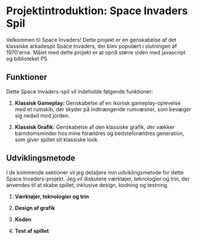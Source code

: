 # Projektintroduktion: Space Invaders Spil

Velkommen til Space Invaders! Dette projekt er en genskabelse af det klassiske arkadespil Space Invaders, der blev populært i slutningen af 1970'erne. Målet med dette projekt er at opnå større viden med javascript og biblioteket P5.

## Funktioner

Dette Space Invaders-spil vil indeholde følgende funktioner:

1. **Klassisk Gameplay:** Genskabelse af en ikonisk gameplay-oplevelse med et rumskib, der skyder på indtrængende rumvæsner, som bevæger sig nedad mod jorden.

2. **Klassisk Grafik:** Genskabelse af den klassiske grafik, der vækker barndomsminder hos mine forældres og bedsteforældres generation, som giver spillet sit klassiske look.

## Udviklingsmetode

I de kommende sektioner vil jeg detaljere min udviklingsmetode for dette Space Invaders-projekt. Jeg vil diskutere værktøjer, teknologier og trin, der anvendes til at skabe spillet, inklusive design, kodning og testning.

1. **Værktøjer, teknologier og trin**

2. **Design af grafik**

3. **Koden**

4. **Test af spillet**

